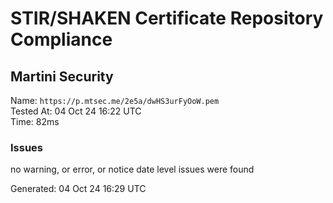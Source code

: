 # STIR/SHAKEN Certificate Repository Compliance

## Martini Security

Name: `https://p.mtsec.me/2e5a/dwHS3urFyOoW.pem`\
Tested At: 04 Oct 24 16:22 UTC\
Time: 82ms

### Issues

no warning, or error, or notice date level issues were found

Generated: 04 Oct 24 16:29 UTC